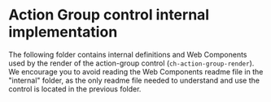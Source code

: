 # Action Group control internal implementation

The following folder contains internal definitions and Web Components used by the render of the action-group control (`ch-action-group-render`). We encourage you to avoid reading the Web Components readme file in the "internal" folder, as the only readme file needed to understand and use the control is located in the previous folder.

